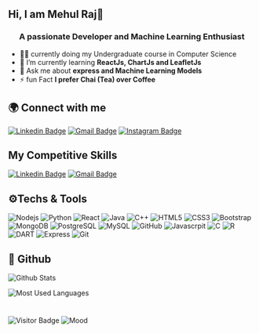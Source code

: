 
##  Hi, I am Mehul Raj👋
<h3 align="center">A passionate Developer and Machine Learning Enthusiast</h3>

- 👨‍🎓 currently doing my Undergraduate course in Computer Science
- 🌱 I’m currently learning **ReactJs, ChartJs and LeafletJs**  
- 💬 Ask me about **express and Machine Learning Models**
-  ⚡ fun Fact **I prefer Chai (Tea) over Coffee**

## 🌍 Connect with me 

[![Linkedin Badge](https://img.shields.io/badge/-MehulRaj-blue?style=flat-square&logo=Linkedin&logoColor=white&link=https://www.linkedin.com/in/mehul-raj-bb322518b/)](https://www.linkedin.com/in/mehul-raj-bb322518b/) [![Gmail Badge](https://img.shields.io/badge/-mehulraj1995@gmail.com-c14438?style=flat-square&logo=Gmail&logoColor=white&link=mailto:mehulraj1995@gmail.com)](mailto:mehulraj1995@gmail.com) [![Instagram Badge](https://img.shields.io/badge/-im_mehul20-8a3ab9?style=flat-square&logo=Instagram&logoColor=white&link=https://www.instagram.com/im_mehul20/)](https://www.instagram.com/im_mehul20/) 

## My Competitive Skills
[![Linkedin Badge](https://img.shields.io/badge/-MehulRaj1-blue?style=flat-square&logo=Leetcode&logoColor=white&link=https://leetcode.com/MehulRaj1/)](https://leetcode.com/MehulRaj1/) [![Gmail Badge](https://img.shields.io/badge/-mehulraj_1234-c14438?style=flat-square&logo=Codechef&logoColor=white&link=https://www.codechef.com/users/mehulraj_1234)](https://www.codechef.com/users/mehulraj_1234) 

## ⚙️Techs & Tools
 ![Nodejs](https://img.shields.io/badge/node.js%20-%23000000.svg?&style=for-the-badge&logo=node.js&) ![Python](https://img.shields.io/badge/python-%23000000.svg?&style=for-the-badge&logo=python&logoColor=yellow) ![React](https://img.shields.io/badge/react%20-%23000000.svg?&style=for-the-badge&logo=react&logoColor=%2361DAFB) ![Java](https://img.shields.io/badge/java-%23000000.svg?&style=for-the-badge&logo=java&logoColor=red) ![C++](https://img.shields.io/badge/c++%20-%23000000.svg?&style=for-the-badge&logo=c%2B%2B&logoColor=blue) ![HTML5](https://img.shields.io/badge/html5%20-%23000000.svg?&style=for-the-badge&logo=html5&logoColor=red) ![CSS3](	https://img.shields.io/badge/css-%23000000.svg?&style=for-the-badge&logo=css3&logoColor=yellow) 
![Bootstrap](https://img.shields.io/badge/bootstrap%20-%23000000.svg?&style=for-the-badge&logo=bootstrap&logoColor=violet) ![MongoDB](https://img.shields.io/badge/MongoDB-%23000000.svg?&style=for-the-badge&logo=mongodb&logoColor=darkgreen)  ![PostgreSQL](https://img.shields.io/badge/postgres-%23000000.svg?&style=for-the-badge&logo=postgresql&logoColor=darkblue)  ![MySQL](https://img.shields.io/badge/mysql-%23000000.svg?&style=for-the-badge&logo=mysql&logoColor=darkblue) ![GitHub](https://img.shields.io/badge/github-%23100000.svg?&style=for-the-badge&logo=github&logoColor=white)  ![Javascrpit](https://img.shields.io/badge/javascript-%23000000.svg?&style=for-the-badge&logo=javascript&logoColor=yellow) ![C](https://img.shields.io/badge/c%20-%23000000.svg?&style=for-the-badge&logo=c) ![R](https://img.shields.io/badge/r-%23000000.svg?&style=for-the-badge&logo=r&logoColor=blue) ![DART](https://img.shields.io/badge/dart-%23000000.svg?&style=for-the-badge&logo=dart&logoColor=blue) ![Express](https://img.shields.io/badge/express.js%20-%23000000.svg?&style=for-the-badge)     ![Git](https://img.shields.io/badge/Git-%23000000.svg?&style=for-the-badge&logo=git) 

## 🔎 Github 

![Github Stats](https://github-readme-stats.vercel.app/api?username=mehulraj19&show_icons=true&locale=en) 

![Most Used Languages](https://github-readme-stats.vercel.app/api/top-langs?username=mehulraj19&show_icons=true&locale=en&layout=compact)

# 
![Visitor Badge](https://visitor-badge.laobi.icu/badge?page_id=AmritSatpathy) ![Mood](https://img.shields.io/badge/-🏝️%20Mood:%20Happy-Blue)

